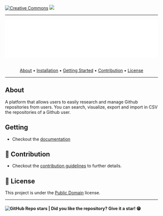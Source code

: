 
[![Creative Commons](https://img.shields.io/badge/license-CC0%201.0-white.svg?style=flat)](http://creativecommons.org/publicdomain/zero/1.0/)
[![](https://img.shields.io/badge/made%20with-MAIN%20TECH-blue)](#)


---
<section align="center">
  <img src="docs/assets/images/banner.svg" title="Project banner" alt="Project banner" />
  <br>
  <br>

  <p>
    <a href="#about">About</a> •
    <a href="#installation">Installation</a> •
    <a href="#getting-started">Getting Started</a> •
    <a href="#contribution">Contribution</a> •
    <a href="#license">License</a>
  </p>
</section>

---

## About

A platform that allows users to easily research and manage Github repositories from users. You can search, visualize, export and import in CSV the repositories of a Github user.

## Getting 

* Checkout the [documentation](docs/getting-started.md)

## 🤝 Contribution

* Checkout the [contribution guidelines](CONTRIBUTING.md) to further details.

## 📝 License

This project is under the [Public Domain](LICENSE.md) license.

---

<h4>  
  <img alt="GitHub Repo stars" src="https://img.shields.io/github/stars/andersonbosa/brx_test-github-repo-management?style=social">
  | Did you like the repository? Give it a star! 😁
</h4>
